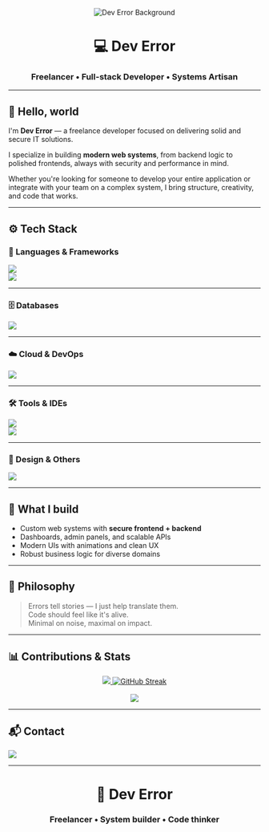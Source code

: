 <p align="center">
  <img src="https://github.com/user-attachments/assets/ae93afa3-50f0-4f76-8506-7d6376c33853" alt="Dev Error Background" />
</p>

<h1 align="center">💻 Dev Error</h1>
<h3 align="center">Freelancer • Full-stack Developer • Systems Artisan</h3>

---

## 👋 Hello, world

I'm **Dev Error** — a freelance developer focused on delivering solid and secure IT solutions.

I specialize in building **modern web systems**, from backend logic to polished frontends, always with security and performance in mind.

Whether you're looking for someone to develop your entire application or integrate with your team on a complex system, I bring structure, creativity, and code that works.

---

## ⚙️ Tech Stack

### 🧠 Languages ​​& Frameworks
<div>
  <img src="https://skillicons.dev/icons?i=react,nextjs,ts,js,nodejs" />
  <br/>
  <img src="https://skillicons.dev/icons?i=tailwind,dotnet,spring,java,cs,py,c,flutter" />
</div>

---

### 🗄️ Databases
<div>
  <img src="https://skillicons.dev/icons?i=postgres,mysql,mongodb,firebase" />
</div>

---

### ☁️ Cloud & DevOps
<div>
  <img src="https://skillicons.dev/icons?i=aws,azure,docker" />
</div>

---

### 🛠️ Tools & IDEs
<div>
  <img src="https://skillicons.dev/icons?i=git,github,postman" />
  <br/>
  <img src="https://skillicons.dev/icons?i=vscode,visualstudio,rider,idea,vite" />
</div>

---

### 🎨 Design & Others
<div>
  <img src="https://skillicons.dev/icons?i=figma,notion,materialui,arduino" />
</div>

---

## 🚀 What I build

- Custom web systems with **secure frontend + backend**
- Dashboards, admin panels, and scalable APIs
- Modern UIs with animations and clean UX
- Robust business logic for diverse domains

---

## 🧠 Philosophy

> Errors tell stories — I just help translate them.  
> Code should feel like it's alive.  
> Minimal on noise, maximal on impact.

---

## 📊 Contributions & Stats

<div align="center">
  <a href="https://github.com/dev-err0r/" target="_blank">
    <img src="https://github-readme-stats.vercel.app/api?username=dev-err0r&show_icons=true&theme=transparent&include_all_commits=true&count_private=true&title_color=99ABB7&text_color=99ABB7"/>
  </a>
  <a href="https://github.com/dev-err0r/" target="_blank">
    <img src="https://streak-stats.demolab.com?user=dev-err0r&theme=transparent&mode=weekly&date_format=j%20M%5B%20Y%5D&ring=99ABB7&fire=99ABB7&currStreakLabel=99ABB7" alt="GitHub Streak" />
  </a>
  <br /><br />
  <a href="https://github.com/dev-err0r/" target="_blank">
    <img src="https://github-readme-stats.vercel.app/api/top-langs/?username=dev-err0r&layout=compact&theme=transparent&title_color=99ABB7&text_color=99ABB7" />
  </a>
</div>


---

## 📬 Contact

<div>
  <a href="mailto:d3v.3rr0r@gmail.com">
    <img src="https://img.shields.io/badge/-Gmail-%23333?style=for-the-badge&logo=gmail&logoColor=white">
  </a>
</div>

---

<h1 align="center">👾 Dev Error</h1>
<h3 align="center">Freelancer • System builder • Code thinker</h3>
